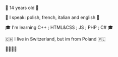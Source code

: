 🥳 14 years old 🥳

👋 I speak: polish, french, italian and english 👋

🎓 I'm learning C++ ; HTML&CSS ; JS ; PHP ; C# 🎓

🇨🇭 I live in Switzerland, but im from Poland 🇵🇱

🤠🤠🤠🤠
